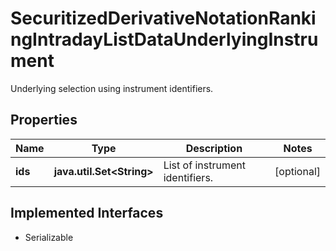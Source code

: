 

# SecuritizedDerivativeNotationRankingIntradayListDataUnderlyingInstrument

Underlying selection using instrument identifiers.

## Properties

Name | Type | Description | Notes
------------ | ------------- | ------------- | -------------
**ids** | **java.util.Set&lt;String&gt;** | List of instrument identifiers. |  [optional]


## Implemented Interfaces

* Serializable


